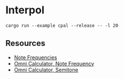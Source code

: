 # Interpol

```shell
cargo run --example cpal --release -- -l 20
```

## Resources

- [Note Frequencies](https://muted.io/note-frequencies/)
- [Omni Calculator, Note Frequency](https://www.omnicalculator.com/other/note-frequency)
- [Omni Calculator, Semitone](https://www.omnicalculator.com/other/semitone)
